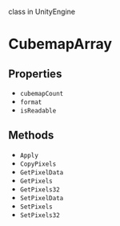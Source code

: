 class in UnityEngine
# CubemapArray

## Properties
- `cubemapCount`
- `format`
- `isReadable`
## Methods
- `Apply`
- `CopyPixels`
- `GetPixelData`
- `GetPixels`
- `GetPixels32`
- `SetPixelData`
- `SetPixels`
- `SetPixels32`
